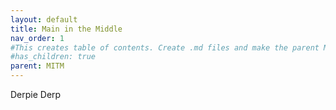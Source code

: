 ```yaml
---
layout: default
title: Main in the Middle
nav_order: 1
#This creates table of contents. Create .md files and make the parent Main in the Middle (Specified below)
#has_children: true
parent: MITM
---
```


Derpie Derp
